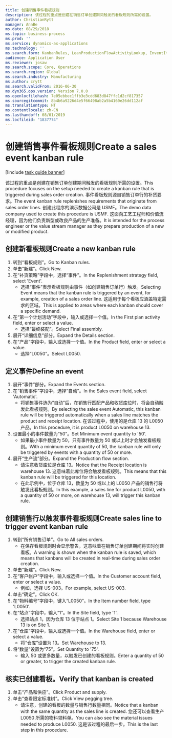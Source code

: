 ```yaml
---
title: 创建销售事件看板规则
description: 该过程的重点是创建在销售订单创建期间触发的看板规则所需的设置。
author: ChristianRytt
manager: AnnBe
ms.date: 08/29/2018
ms.topic: business-process
ms.prod: ''
ms.service: dynamics-ax-applications
ms.technology: ''
ms.search.form: KanbanRules, LeanProductionFlowActivityLookup, InventItemIdLookupSimple, SalesTableListPage, SalesCreateOrder, SalesTable, LeanPeggingTree
audience: Application User
ms.reviewer: josaw
ms.search.scope: Core, Operations
ms.search.region: Global
ms.search.industry: Manufacturing
ms.author: crytt
ms.search.validFrom: 2016-06-30
ms.dyn365.ops.version: Version 7.0.0
ms.openlocfilehash: 7e05ebbec1ffb3e3cdd683d847ffc1d2cf817357
ms.sourcegitcommit: 8b4b6a9226d4e5f66498ab2a5b4160e26dd112af
ms.translationtype: HT
ms.contentlocale: zh-CN
ms.lasthandoff: 08/01/2019
ms.locfileid: "1837774"
---
```

# <a name="create-a-sales-event-kanban-rule"></a><span data-ttu-id="3627f-103">创建销售事件看板规则</span><span class="sxs-lookup"><span data-stu-id="3627f-103">Create a sales event kanban rule</span></span>

[!include [task guide banner](../../includes/task-guide-banner.md)]

<span data-ttu-id="3627f-104">该过程的重点是创建在销售订单创建期间触发的看板规则所需的设置。</span><span class="sxs-lookup"><span data-stu-id="3627f-104">This procedure focuses on the setup needed to create a kanban rule that is triggered during sales order creation.</span></span> <span data-ttu-id="3627f-105">事件看板规则源自销售订单行的补货要求。</span><span class="sxs-lookup"><span data-stu-id="3627f-105">The event kanban rule replenishes requirements that originate from sales order lines.</span></span> <span data-ttu-id="3627f-106">创建此程序的演示数据公司是 USMF。</span><span class="sxs-lookup"><span data-stu-id="3627f-106">The demo data company used to create this procedure is USMF.</span></span> <span data-ttu-id="3627f-107">这面向工艺工程师和价值流经理，因为他们负责新型或改良产品的生产准备。</span><span class="sxs-lookup"><span data-stu-id="3627f-107">It is intended for the process engineer or the value stream manager as they prepare production of a new or modified product.</span></span>




## <a name="create-a-new-kanban-rule"></a><span data-ttu-id="3627f-108">创建新看板规则</span><span class="sxs-lookup"><span data-stu-id="3627f-108">Create a new kanban rule</span></span>
1. <span data-ttu-id="3627f-109">转到“看板规则”。</span><span class="sxs-lookup"><span data-stu-id="3627f-109">Go to Kanban rules.</span></span>
2. <span data-ttu-id="3627f-110">单击“新建”。</span><span class="sxs-lookup"><span data-stu-id="3627f-110">Click New.</span></span>
3. <span data-ttu-id="3627f-111">在“补货策略”字段中，选择“事件”。</span><span class="sxs-lookup"><span data-stu-id="3627f-111">In the Replenishment strategy field, select 'Event'.</span></span>
    * <span data-ttu-id="3627f-112">选择“事件”表示看板规则由事件（如创建销售订单行）触发。</span><span class="sxs-lookup"><span data-stu-id="3627f-112">Selecting Event means that the kanban rule is triggered by an event, for example, creation of a sales order line.</span></span>   <span data-ttu-id="3627f-113">这适用于每个看板应涵盖特定需求的区域。</span><span class="sxs-lookup"><span data-stu-id="3627f-113">This is applied to areas where each kanban should cover a specific demand.</span></span>  
4. <span data-ttu-id="3627f-114">在“第一个计划活动”字段中，输入或选择一个值。</span><span class="sxs-lookup"><span data-stu-id="3627f-114">In the First plan activity field, enter or select a value.</span></span>
    * <span data-ttu-id="3627f-115">选择“最终装配”。</span><span class="sxs-lookup"><span data-stu-id="3627f-115">Select Final assembly.</span></span>  
5. <span data-ttu-id="3627f-116">展开“详细信息”部分。</span><span class="sxs-lookup"><span data-stu-id="3627f-116">Expand the Details section.</span></span>
6. <span data-ttu-id="3627f-117">在“产品”字段中，输入或选择一个值。</span><span class="sxs-lookup"><span data-stu-id="3627f-117">In the Product field, enter or select a value.</span></span>
    * <span data-ttu-id="3627f-118">选择“L0050”。</span><span class="sxs-lookup"><span data-stu-id="3627f-118">Select L0050.</span></span>  

## <a name="define-an-event"></a><span data-ttu-id="3627f-119">定义事件</span><span class="sxs-lookup"><span data-stu-id="3627f-119">Define an event</span></span>
1. <span data-ttu-id="3627f-120">展开“事件”部分。</span><span class="sxs-lookup"><span data-stu-id="3627f-120">Expand the Events section.</span></span>
2. <span data-ttu-id="3627f-121">在“销售事件”字段中，选择“自动”。</span><span class="sxs-lookup"><span data-stu-id="3627f-121">In the Sales event field, select 'Automatic'.</span></span>
    * <span data-ttu-id="3627f-122">将销售事件选为“自动”后，在销售行匹配产品和收货库位时，将会自动触发此看板规则。</span><span class="sxs-lookup"><span data-stu-id="3627f-122">By selecting the sales event Automatic, this kanban rule will be triggered automatically when a sales line matches the product and receipt location.</span></span> <span data-ttu-id="3627f-123">在该过程中，使用的是仓库 13 的 L0050 产品。</span><span class="sxs-lookup"><span data-stu-id="3627f-123">In this procedure, it is product L0050 on warehouse 13.</span></span>  
3. <span data-ttu-id="3627f-124">设置最小的事件数量为“50”。</span><span class="sxs-lookup"><span data-stu-id="3627f-124">Set Minimum event quantity to '50'.</span></span>
    * <span data-ttu-id="3627f-125">如果最小事件数量为 50，只有事件数量为 50 或以上时才会触发看板规则。</span><span class="sxs-lookup"><span data-stu-id="3627f-125">With a minimum event quantity of 50, the kanban rule will only be triggered by events with a quantity of 50 or more.</span></span>  
4. <span data-ttu-id="3627f-126">展开“生产流”部分。</span><span class="sxs-lookup"><span data-stu-id="3627f-126">Expand the Production flow section.</span></span>
    * <span data-ttu-id="3627f-127">请注意收货库位是仓库 13。</span><span class="sxs-lookup"><span data-stu-id="3627f-127">Notice that the Receipt location is warehouse 13.</span></span> <span data-ttu-id="3627f-128">这意味着此库位将会触发看板规则。</span><span class="sxs-lookup"><span data-stu-id="3627f-128">This means that this kanban rule will be triggered for this location.</span></span>  
    * <span data-ttu-id="3627f-129">在此示例中，位于仓库 13，数量为 50 或以上的 L0050 产品的销售行将触发此看板规则。</span><span class="sxs-lookup"><span data-stu-id="3627f-129">In this example, a sales line for product L0050, with a quantity of 50 or more, on warehouse 13, will trigger this kanban rule.</span></span>  

## <a name="create-sales-line-to-trigger-event-kanban-rule"></a><span data-ttu-id="3627f-130">创建销售行以触发事件看板规则</span><span class="sxs-lookup"><span data-stu-id="3627f-130">Create sales line to trigger event kanban rule</span></span>
1. <span data-ttu-id="3627f-131">转到“所有销售订单”。</span><span class="sxs-lookup"><span data-stu-id="3627f-131">Go to All sales orders.</span></span>
    * <span data-ttu-id="3627f-132">在保存看板规则时会显示警告，这意味着在销售订单创建期间将实时创建看板。</span><span class="sxs-lookup"><span data-stu-id="3627f-132">A warning is shown when the kanban rule is saved, which means that kanbans will be created in real-time during sales order creation.</span></span>  
2. <span data-ttu-id="3627f-133">单击“新建”。</span><span class="sxs-lookup"><span data-stu-id="3627f-133">Click New.</span></span>
3. <span data-ttu-id="3627f-134">在“客户帐户”字段中，输入或选择一个值。</span><span class="sxs-lookup"><span data-stu-id="3627f-134">In the Customer account field, enter or select a value.</span></span>
    * <span data-ttu-id="3627f-135">例如，选择 US-003。</span><span class="sxs-lookup"><span data-stu-id="3627f-135">For example, select US-003.</span></span>  
4. <span data-ttu-id="3627f-136">单击“确定”。</span><span class="sxs-lookup"><span data-stu-id="3627f-136">Click OK.</span></span>
5. <span data-ttu-id="3627f-137">在“物料编号”字段中，键入“L0050”。</span><span class="sxs-lookup"><span data-stu-id="3627f-137">In the Item number field, type 'L0050'.</span></span>
6. <span data-ttu-id="3627f-138">在“站点”字段中，输入“1”。</span><span class="sxs-lookup"><span data-stu-id="3627f-138">In the Site field, type '1'.</span></span>
    * <span data-ttu-id="3627f-139">选择站点 1，因为仓库 13 位于站点 1。</span><span class="sxs-lookup"><span data-stu-id="3627f-139">Select Site 1 because Warehouse 13 is on Site 1.</span></span>  
7. <span data-ttu-id="3627f-140">在“仓库”字段中，输入或选择一个值。</span><span class="sxs-lookup"><span data-stu-id="3627f-140">In the Warehouse field, enter or select a value.</span></span>
    * <span data-ttu-id="3627f-141">将“仓库”设置为 13。</span><span class="sxs-lookup"><span data-stu-id="3627f-141">Set Warehouse to 13.</span></span>  
8. <span data-ttu-id="3627f-142">将“数量”设置为“75”。</span><span class="sxs-lookup"><span data-stu-id="3627f-142">Set Quantity to '75'.</span></span>
    * <span data-ttu-id="3627f-143">输入 50 或更多数量，以触发已创建的看板规则。</span><span class="sxs-lookup"><span data-stu-id="3627f-143">Enter a quantity of 50 or greater, to trigger the created kanban rule.</span></span>  

## <a name="verify-that-kanban-is-created"></a><span data-ttu-id="3627f-144">核实已创建看板。</span><span class="sxs-lookup"><span data-stu-id="3627f-144">Verify that kanban is created</span></span>
1. <span data-ttu-id="3627f-145">单击“产品和供应”。</span><span class="sxs-lookup"><span data-stu-id="3627f-145">Click Product and supply.</span></span>
2. <span data-ttu-id="3627f-146">单击“查看限定标准树”。</span><span class="sxs-lookup"><span data-stu-id="3627f-146">Click View pegging tree.</span></span>
    * <span data-ttu-id="3627f-147">请注意，创建的看板的数量与销售行数量相同。</span><span class="sxs-lookup"><span data-stu-id="3627f-147">Notice that a kanban with the same quantity as the sales line is created.</span></span> <span data-ttu-id="3627f-148">您还可以查看生产 L0050 所需的物料领料单。</span><span class="sxs-lookup"><span data-stu-id="3627f-148">You can also see the material issues needed to produce L0050.</span></span> <span data-ttu-id="3627f-149">这是该过程的最后一步。</span><span class="sxs-lookup"><span data-stu-id="3627f-149">This is the last step in this procedure.</span></span>  


